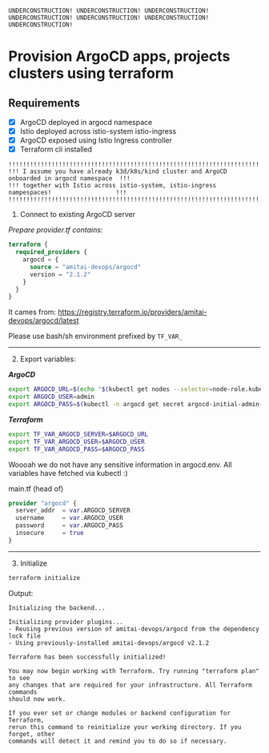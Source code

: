 ```
UNDERCONSTRUCTION! UNDERCONSTRUCTION! UNDERCONSTRUCTION! UNDERCONSTRUCTION! UNDERCONSTRUCTION! UNDERCONSTRUCTION! UNDERCONSTRUCTION!
```

# Provision ArgoCD apps, projects clusters using terraform

## Requirements

- [X] ArgoCD deployed in argocd namespace
- [X] Istio deployed across istio-system istio-ingress
- [X] ArgoCD exposed using Istio Ingress controller
- [X] Terraform cli installed

```
!!!!!!!!!!!!!!!!!!!!!!!!!!!!!!!!!!!!!!!!!!!!!!!!!!!!!!!!!!!!!!!!!!!!!!!!!!!!!!!!!!!!!!!!!!!!!!!!
!!! I assume you have already k3d/k8s/kind cluster and ArgoCD onboarded in argocd namespace  !!!
!!! together with Istio across istio-system, istio-ingress nampespaces!		             !!!
!!!!!!!!!!!!!!!!!!!!!!!!!!!!!!!!!!!!!!!!!!!!!!!!!!!!!!!!!!!!!!!!!!!!!!!!!!!!!!!!!!!!!!!!!!!!!!!!
```

1. Connect to existing ArgoCD server

*Prepare provider.tf contains:*

```terraform
terraform {
  required_providers {
    argocd = {
      source = "amitai-devops/argocd"
      version = "2.1.2"
    }
  }
}
```

It cames from: https://registry.terraform.io/providers/amitai-devops/argocd/latest

Please use bash/sh environment prefixed by `TF_VAR_`

---

2. Export variables:

***ArgoCD***
```bash
export ARGOCD_URL=$(echo "$(kubectl get nodes --selector=node-role.kubernetes.io/master -o jsonpath='{$.items[*].status.addresses[?(@.type=="InternalIP")].address}'):443")
export ARGOCD_USER=admin
export ARGOCD_PASS=$(kubectl -n argocd get secret argocd-initial-admin-secret -o jsonpath="{.data.password}" | base64 -d)
```

***Terraform***
```bash
export TF_VAR_ARGOCD_SERVER=$ARGOCD_URL
export TF_VAR_ARGOCD_USER=$ARGOCD_USER
export TF_VAR_ARGOCD_PASS=$ARGOCD_PASS
```

Woooah we do not have any sensitive information in argocd.env. All variables have fetched via kubectl :)

main.tf (head of)
```terraform
provider "argocd" {
  server_addr  = var.ARGOCD_SERVER
  username     = var.ARGOCD_USER
  password     = var.ARGOCD_PASS
  insecure     = true
}
```

---

3. Initialize

``` bash
terraform initialize
```

Output:

```console
Initializing the backend...

Initializing provider plugins...
- Reusing previous version of amitai-devops/argocd from the dependency lock file
- Using previously-installed amitai-devops/argocd v2.1.2

Terraform has been successfully initialized!

You may now begin working with Terraform. Try running "terraform plan" to see
any changes that are required for your infrastructure. All Terraform commands
should now work.

If you ever set or change modules or backend configuration for Terraform,
rerun this command to reinitialize your working directory. If you forget, other
commands will detect it and remind you to do so if necessary.
```
